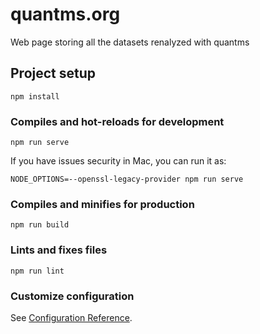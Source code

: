 # quantms.org

Web page storing all the datasets renalyzed with quantms

## Project setup
```
npm install
```

### Compiles and hot-reloads for development
```
npm run serve
```

If you have issues security in Mac, you can run it as: 

```
NODE_OPTIONS=--openssl-legacy-provider npm run serve
```

### Compiles and minifies for production
```
npm run build
```

### Lints and fixes files
```
npm run lint
```

### Customize configuration
See [Configuration Reference](https://cli.vuejs.org/config/).